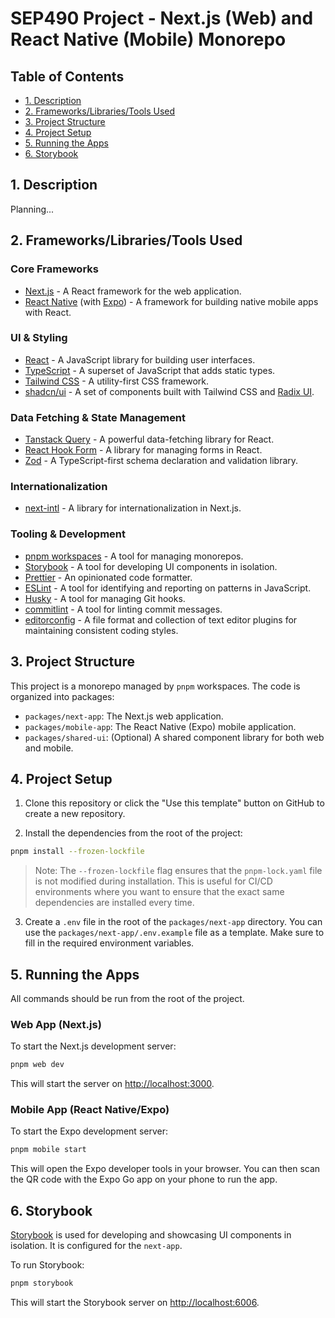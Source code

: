 # SEP490 Project - Next.js (Web) and React Native (Mobile) Monorepo

## Table of Contents

- [1. Description](#1-description)
- [2. Frameworks/Libraries/Tools Used](#2-frameworkslibrariestools-used)
- [3. Project Structure](#3-project-structure)
- [4. Project Setup](#4-project-setup)
- [5. Running the Apps](#5-running-the-apps)
- [6. Storybook](#6-storybook)

## 1. Description

Planning...

## 2. Frameworks/Libraries/Tools Used

### Core Frameworks

- [Next.js](https://nextjs.org/) - A React framework for the web application.
- [React Native](https://reactnative.dev/) (with [Expo](https://expo.dev/)) - A framework for building native mobile apps with React.

### UI & Styling

- [React](https://reactjs.org/) - A JavaScript library for building user interfaces.
- [TypeScript](https://www.typescriptlang.org/) - A superset of JavaScript that adds static types.
- [Tailwind CSS](https://tailwindcss.com/) - A utility-first CSS framework.
- [shadcn/ui](https://ui.shadcn.com/) - A set of components built with Tailwind CSS and [Radix UI](https://www.radix-ui.com/).

### Data Fetching & State Management

- [Tanstack Query](https://tanstack.com/query) - A powerful data-fetching library for React.
- [React Hook Form](https://react-hook-form.com/) - A library for managing forms in React.
- [Zod](https://zod.dev/) - A TypeScript-first schema declaration and validation library.

### Internationalization

- [next-intl](https://next-intl.dev/) - A library for internationalization in Next.js.

### Tooling & Development

- [pnpm workspaces](https://pnpm.io/workspaces) - A tool for managing monorepos.
- [Storybook](https://storybook.js.org/) - A tool for developing UI components in isolation.
- [Prettier](https://prettier.io/) - An opinionated code formatter.
- [ESLint](https://eslint.org/) - A tool for identifying and reporting on patterns in JavaScript.
- [Husky](https://typicode.github.io/husky/#/) - A tool for managing Git hooks.
- [commitlint](https://commitlint.js.org/) - A tool for linting commit messages.
- [editorconfig](https://editorconfig.org/) - A file format and collection of text editor plugins for maintaining consistent coding styles.

## 3. Project Structure

This project is a monorepo managed by `pnpm` workspaces. The code is organized into packages:

- `packages/next-app`: The Next.js web application.
- `packages/mobile-app`: The React Native (Expo) mobile application.
- `packages/shared-ui`: (Optional) A shared component library for both web and mobile.

## 4. Project Setup

1. Clone this repository or click the "Use this template" button on GitHub to create a new repository.

2. Install the dependencies from the root of the project:

```bash
pnpm install --frozen-lockfile
```

> Note: The `--frozen-lockfile` flag ensures that the `pnpm-lock.yaml` file is not modified during installation. This is useful for CI/CD environments where you want to ensure that the exact same dependencies are installed every time.

3. Create a `.env` file in the root of the `packages/next-app` directory. You can use the `packages/next-app/.env.example` file as a template. Make sure to fill in the required environment variables.

## 5. Running the Apps

All commands should be run from the root of the project.

### Web App (Next.js)

To start the Next.js development server:

```bash
pnpm web dev
```

This will start the server on [http://localhost:3000](http://localhost:3000).

### Mobile App (React Native/Expo)

To start the Expo development server:

```bash
pnpm mobile start
```

This will open the Expo developer tools in your browser. You can then scan the QR code with the Expo Go app on your phone to run the app.

## 6. Storybook

[Storybook](https://storybook.js.org/) is used for developing and showcasing UI components in isolation. It is configured for the `next-app`.

To run Storybook:

```bash
pnpm storybook
```

This will start the Storybook server on [http://localhost:6006](http://localhost:6006).
